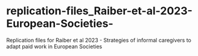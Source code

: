 # replication-files_Raiber-et-al-2023-European-Societies-
Replication files for Raiber et al 2023 - Strategies of informal caregivers to adapt paid work in European Societies 
